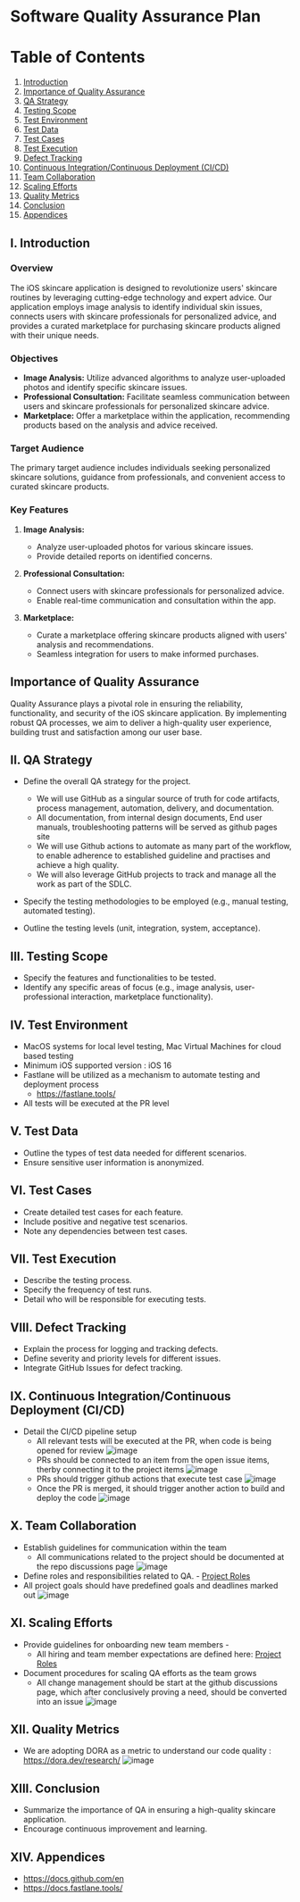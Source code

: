 # Software Quality Assurance Plan

# Table of Contents
1. [Introduction](#i-introduction)
2. [Importance of Quality Assurance](#importance-of-quality-assurance)
3. [QA Strategy](#ii-qa-strategy)
4. [Testing Scope](#iii-testing-scope)
5. [Test Environment](#iv-test-environment)
6. [Test Data](#v-test-data)
7. [Test Cases](#vi-test-cases)
8. [Test Execution](#vii-test-execution)
9. [Defect Tracking](#viii-defect-tracking)
10. [Continuous Integration/Continuous Deployment (CI/CD)](#ix-continuous-integrationcontinuous-deployment-cicd)
11. [Team Collaboration](#x-team-collaboration)
12. [Scaling Efforts](#xi-scaling-efforts)
13. [Quality Metrics](#xii-quality-metrics)
14. [Conclusion](#xiii-conclusion)
15. [Appendices](#xiv-appendices)


## I. Introduction
### Overview 
The iOS skincare application is designed to revolutionize users' skincare routines by leveraging cutting-edge technology and expert advice. Our application employs image analysis to identify individual skin issues, connects users with skincare professionals for personalized advice, and provides a curated marketplace for purchasing skincare products aligned with their unique needs.
### Objectives
- **Image Analysis:** Utilize advanced algorithms to analyze user-uploaded photos and identify specific skincare issues.
- **Professional Consultation:** Facilitate seamless communication between users and skincare professionals for personalized skincare advice.
- **Marketplace:** Offer a marketplace within the application, recommending products based on the analysis and advice received.

### Target Audience
The primary target audience includes individuals seeking personalized skincare solutions, guidance from professionals, and convenient access to curated skincare products.

### Key Features
1. **Image Analysis:**
    - Analyze user-uploaded photos for various skincare issues.
    - Provide detailed reports on identified concerns.

2. **Professional Consultation:**
    - Connect users with skincare professionals for personalized advice.
    - Enable real-time communication and consultation within the app.

3. **Marketplace:**
    - Curate a marketplace offering skincare products aligned with users' analysis and recommendations.
    - Seamless integration for users to make informed purchases.

## Importance of Quality Assurance
Quality Assurance plays a pivotal role in ensuring the reliability, functionality, and security of the iOS skincare application. By implementing robust QA processes, we aim to deliver a high-quality user experience, building trust and satisfaction among our user base.

## II. QA Strategy
- Define the overall QA strategy for the project.
  - We will use GitHub as a singular source of truth for code artifacts, process management, automation, delivery, and documentation.
  - All documentation, from internal design documents, End user manuals, troubleshooting patterns will be served as github pages site
  - We will use Github actions to automate as many part of the workflow, to enable adherence to established guideline and practises and achieve a high quality.
  - We will also leverage GitHub projects to track and manage all the work as part of the SDLC.

- Specify the testing methodologies to be employed (e.g., manual testing, automated testing).
- Outline the testing levels (unit, integration, system, acceptance).

## III. Testing Scope
- Specify the features and functionalities to be tested.
- Identify any specific areas of focus (e.g., image analysis, user-professional interaction, marketplace functionality).

## IV. Test Environment
- MacOS systems for local level testing, Mac Virtual Machines for cloud based testing
- Minimum iOS supported version : iOS 16
- Fastlane will be utilized as a mechanism to automate testing and deployment process
  - https://fastlane.tools/
- All tests will be executed at the PR level

## V. Test Data
- Outline the types of test data needed for different scenarios.
- Ensure sensitive user information is anonymized.

## VI. Test Cases
- Create detailed test cases for each feature.
- Include positive and negative test scenarios.
- Note any dependencies between test cases.

## VII. Test Execution
- Describe the testing process.
- Specify the frequency of test runs.
- Detail who will be responsible for executing tests.

## VIII. Defect Tracking
- Explain the process for logging and tracking defects.
- Define severity and priority levels for different issues.
- Integrate GitHub Issues for defect tracking.

## IX. Continuous Integration/Continuous Deployment (CI/CD)
- Detail the CI/CD pipeline setup
  - All relevant tests will be executed at the PR, when code is being opened for review
  ![image](../assets/images/PR.png)
  - PRs should be connected to an item from the open issue items, therby connecting it to the project items
  ![image](../assets/images/Project%20Space.png)
  - PRs should trigger github actions that execute test case
  ![image](../assets/images/Github%20Actions.png)
  - Once the PR is merged, it should trigger another action to build and deploy the code
  ![image](../assets/images/Github%20Actions.png)

## X. Team Collaboration
- Establish guidelines for communication within the team
  - All communications related to the project should be documented at the repo discussions page
  ![image](../assets/images/Discussions.png)
- Define roles and responsibilities related to QA. - [Project Roles](/ROLES.md)
- All project goals should have predefined goals and deadlines marked out
![image](../assets/images/Gantt%20Chart.png)

## XI. Scaling Efforts
- Provide guidelines for onboarding new team members - 
  - All hiring and team member expectations are defined here: [Project Roles](/ROLES.md)
- Document procedures for scaling QA efforts as the team grows
  - All change management should be start at the github discussions page, which after conclusively proving a need, should be converted into an issue
  ![image](../assets/images/Change%20Management.png)

## XII. Quality Metrics
- We are adopting DORA as a metric to understand our code quality :  https://dora.dev/research/
  ![image](../assets/images/DORA.png)


## XIII. Conclusion
- Summarize the importance of QA in ensuring a high-quality skincare application.
- Encourage continuous improvement and learning.

## XIV. Appendices
- https://docs.github.com/en
- https://docs.fastlane.tools/
